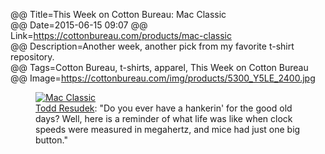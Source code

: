 @@ Title=This Week on Cotton Bureau: Mac Classic  
@@ Date=2015-06-15 09:07 
@@ Link=https://cottonbureau.com/products/mac-classic  
@@ Description=Another week, another pick from my favorite t-shirt repository.  
@@ Tags=Cotton Bureau, t-shirts, apparel, This Week on Cotton Bureau
@@ Image=https://cottonbureau.com/img/products/5300_Y5LE_2400.jpg  

<figure>
	<a class="nohover" href="https://cottonbureau.com/products/mac-classic">
		<img src="http://d.pr/i/Ltvf+" alt="Mac Classic">
	</a>
	<figcaption><a href="http://twitter.com/sprsmpl">Todd Resudek</a>: "Do you ever have a hankerin' for the good old days? Well, here is a reminder of what life was like when clock speeds were measured in megahertz, and mice had just one big button."</figcaption>
</figure>